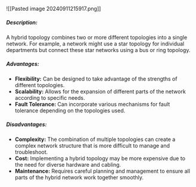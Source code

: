 ![[Pasted image 20240911215917.png]]
##### Description:

A hybrid topology combines two or more different topologies into a single network. For example, a network might use a star topology for individual departments but connect these star networks using a bus or ring topology.

##### Advantages:

- **Flexibility:** Can be designed to take advantage of the strengths of different topologies.
- **Scalability:** Allows for the expansion of different parts of the network according to specific needs.
- **Fault Tolerance:** Can incorporate various mechanisms for fault tolerance depending on the topologies used.

##### Disadvantages:

- **Complexity:** The combination of multiple topologies can create a complex network structure that is more difficult to manage and troubleshoot.
- **Cost:** Implementing a hybrid topology may be more expensive due to the need for diverse hardware and cabling.
- **Maintenance:** Requires careful planning and management to ensure all parts of the hybrid network work together smoothly.

